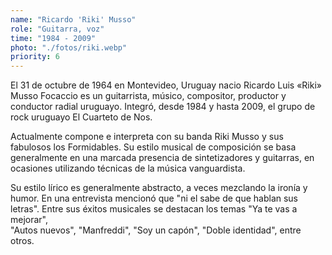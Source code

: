 ```yaml
---
name: "Ricardo 'Riki' Musso"
role: "Guitarra, voz"
time: "1984 - 2009"
photo: "./fotos/riki.webp"
priority: 6
---
```


El 31 de octubre de 1964 en Montevideo, Uruguay nacio Ricardo Luis «Riki»
Musso Focaccio es un guitarrista, músico, compositor, productor y conductor
radial uruguayo. Integró, desde 1984 y hasta 2009, el grupo de rock uruguayo El Cuarteto de Nos.

Actualmente compone e interpreta con su banda Riki Musso y sus fabulosos los
Formidables. Su estilo musical de composición se basa generalmente en una
marcada presencia de sintetizadores y guitarras, en ocasiones utilizando
técnicas de la música vanguardista.

Su estilo lírico es generalmente abstracto, a veces mezclando la ironía y  
humor. En una entrevista mencionó que "ni el sabe de que hablan sus letras".​
Entre sus éxitos musicales se destacan los temas "Ya te vas a mejorar",  
"Autos nuevos", "Manfreddi", "Soy un capón", "Doble identidad", entre otros.
